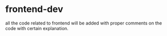 # frontend-dev
all the code related to frontend will be added with proper comments on the code with certain explanation.
